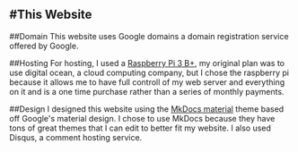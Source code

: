 #This Website
---
##Domain
This website uses Google domains a domain registration service offered by Google.

##Hosting
For hosting, I used a [Raspberry Pi 3 B+](https://amzn.to/2PQSVmL "Raspberry Pi 3 B+"), my original plan was to use digital ocean, a cloud computing company, but I chose the raspberry pi because it allows me to have full controll of my web server and everything on it and is a one time purchase rather than a series of monthly payments.

##Design
I designed this website using the [MkDocs material](https://squidfunk.github.io/mkdocs-material/) theme based off Google's material design.  I chose to use MkDocs because they have tons of great themes that I can edit to better fit my website.  I also used Disqus, a comment hosting service.

<!--<div id="amzn-assoc-ad-f7e9c181-005b-4bb6-9d54-7952d3c68cdb"></div><script async src="//z-na.amazon-adsystem.com/widgets/onejs?MarketPlace=US&adInstanceId=f7e9c181-005b-4bb6-9d54-7952d3c68cdb"></script>-->